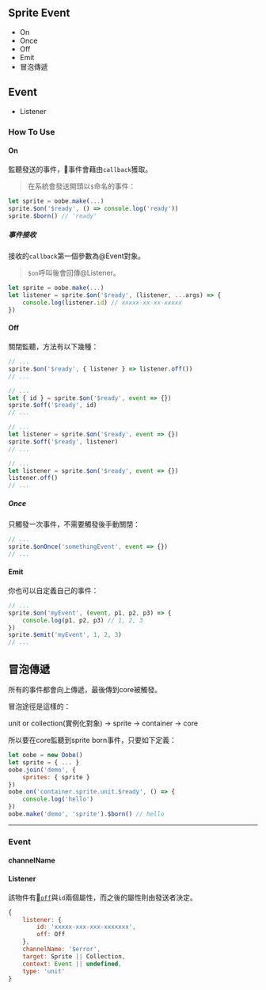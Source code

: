 ## Sprite Event

* On
* Once
* Off
* Emit
* 冒泡傳遞

## Event

* Listener

### How To Use

#### On

監聽發送的事件，事件會藉由`callback`獲取。

> 在系統會發送開頭以`$`命名的事件：

```js
let sprite = oobe.make(...)
sprite.$on('$ready', () => console.log('ready'))
sprite.$born() // 'ready'
```

##### 事件接收

接收的`callback`第一個參數為@Event對象。

> `$on`呼叫後會回傳@Listener。

```js
let sprite = oobe.make(...)
let listener = sprite.$on('$ready', (listener, ...args) => {
    console.log(listener.id) // xxxxx-xx-xx-xxxxx
})
```

#### Off

關閉監聽，方法有以下幾種：

```js
// ...
sprite.$on('$ready', { listener } => listener.off())
// ...
```

```js
// ...
let { id } = sprite.$on('$ready', event => {})
sprite.$off('$ready', id)
// ...
```

```js
// ...
let listener = sprite.$on('$ready', event => {})
sprite.$off('$ready', listener)
// ...
```

```js
// ...
let listener = sprite.$on('$ready', event => {})
listener.off()
// ...
```

##### Once

只觸發一次事件，不需要觸發後手動關閉：

```js
// ...
sprite.$onOnce('somethingEvent', event => {})
// ...
```

#### Emit

你也可以自定義自己的事件：

```js
// ...
sprite.$on('myEvent', (event, p1, p2, p3) => {
    console.log(p1, p2, p3) // 1, 2, 3
})
sprite.$emit('myEvent', 1, 2, 3)
// ...
```

## 冒泡傳遞

所有的事件都會向上傳遞，最後傳到core被觸發。

冒泡途徑是這樣的：

unit or collection(實例化對象) -> sprite -> container -> core

所以要在core監聽到sprite born事件，只要如下定義：

```js
let oobe = new Oobe()
let sprite = { ... }
oobe.join('demo', {
    sprites: { sprite }
})
oobe.on('container.sprite.unit.$ready', () => {
    console.log('hello')
})
oobe.make('demo', 'sprite').$born() // hello
```

---

### Event

#### channelName

#### Listener

該物件有[`off`](#off)與`id`兩個屬性，而之後的屬性則由發送者決定。

```js
{
    listener: {
        id: 'xxxxx-xxx-xxx-xxxxxxx',
        off: Off
    },
    channelName: '$error',
    target: Sprite || Collection,
    context: Event || undefined,
    type: 'unit'
}
```